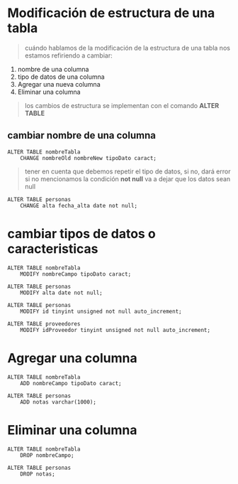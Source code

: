 # Modificación de estructura de una tabla

> cuándo hablamos de la modificación de la estructura de una tabla nos estamos refiriendo a cambiar:

1. nombre de una columna
2. tipo de datos de una columna
3. Agregar una nueva columna
4. Eliminar una columna

> los cambios de estructura se implementan con el comando
> **ALTER TABLE**

## cambiar nombre de una columna

    ALTER TABLE nombreTabla  
        CHANGE nombreOld nombreNew tipoDato caract;  

> tener en cuenta que debemos repetir el tipo de datos, si no, dará error
> si no mencionamos la condición **not null** va a dejar que los datos sean null

    ALTER TABLE personas  
        CHANGE alta fecha_alta date not null;  


# cambiar tipos de datos o caracteristicas

    ALTER TABLE nombreTabla   
        MODIFY nombreCampo tipoDato caract;  

    ALTER TABLE personas  
        MODIFY alta date not null; 

    ALTER TABLE personas  
        MODIFY id tinyint unsigned not null auto_increment; 

    ALTER TABLE proveedores
        MODIFY idProveedor tinyint unsigned not null auto_increment;  

# Agregar una columna

    ALTER TABLE nombreTabla  
        ADD nombreCampo tipoDato caract;  

    ALTER TABLE personas  
        ADD notas varchar(1000);  

# Eliminar una columna

    ALTER TABLE nombreTabla  
        DROP nombreCampo;  

    ALTER TABLE personas  
        DROP notas;  
